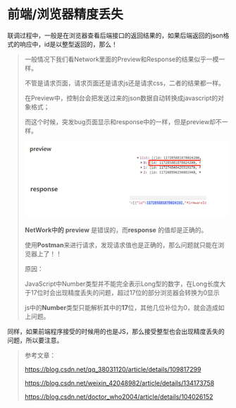 # 前端/浏览器精度丢失

联调过程中，一般是在浏览器查看后端接口的返回结果的，如果后端返回的json格式的响应中，id是以整型返回的，那么！

> 一般情况下我们看Network里面的Preview和Response的结果似乎一模一样。
>
> 不管是请求页面，请求页面还是请求js还是请求css，二者的结果都一样。
>
> 在Preview中，控制台会把发送过来的json数据自动转换成javascript的对象格式；
>
> 而这个时候，突发bug页面显示和response中的一样，但是preview却不一样。
>
> ![image-20250214092315822](%E5%89%8D%E7%AB%AF%E6%B5%8F%E8%A7%88%E5%99%A8%E7%B2%BE%E5%BA%A6%E4%B8%A2%E5%A4%B1.assets/image-20250214092315822.png)
>
> **NetWork中的 preview** 是错误的，而**response** 的值却是正确的。
>
> 使用**Postman**来进行请求，发现请求值也是正确的，那么问题就只能在浏览器上了！！
>
> 原因：
>
> JavaScript中Number类型并不能完全表示Long型的数字，在Long长度大于17位时会出现精度丢失的问题，超过17位的部分浏览器会转换为0显示
>
> js中的**Number**类型只能解析其中的**17**位，其他几位补位为0，就会造成如上问题。

同样，如果前端程序接受的时候用的也是JS，那么接受整型也会出现精度丢失的问题，所以要注意。

> 参考文章：
>
> https://blog.csdn.net/qq_38031120/article/details/109817299
>
> https://blog.csdn.net/weixin_42048982/article/details/134173758
>
> https://blog.csdn.net/doctor_who2004/article/details/104026152